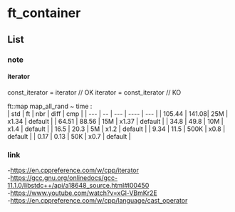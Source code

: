 # ft_container #

## List ##

### note ###

#### iterator ####

const_iterator = iterator // OK
iterator = const_iterator // KO

ft::map map_all_rand ~ time :    
| std | ft | nbr | diff | cmp | 
| --- | -- | --- | ---- | --- |
| 105.44 | 141.08| 25M | x1.34 | default | 
| 64.51 | 88.56 | 15M | x1.37 | default |
| 34.8 | 49.8 | 10M | x1.4 | default |
| 16.5 | 20.3 | 5M | x1.2 | default |
| 9.34 | 11.5 | 500K | x0.8 | default |
| 0.17 | 0.13 | 50K | x0.7 | default |
    
### link ###
-https://en.cppreference.com/w/cpp/iterator<br>
-https://gcc.gnu.org/onlinedocs/gcc-11.1.0/libstdc++/api/a18648_source.html#l00450<br>
-https://www.youtube.com/watch?v=xGl-VBmKr2E<br>
-https://en.cppreference.com/w/cpp/language/cast_operator<br>

